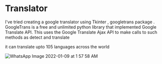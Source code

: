 # Translator
I've tried  creating a google translator using Tkinter , googletrans package . GoogleTrans is a free and unlimited python library that implemented Google Translate API. This uses the Google Translate Ajax API to make calls to such methods as detect and translate


it can translate upto 105 languages across the world

![WhatsApp Image 2022-01-09 at 1 57 58 AM](https://user-images.githubusercontent.com/71388361/148669954-640708b1-1a94-4b2e-b68b-a2d385beae94.jpeg)


